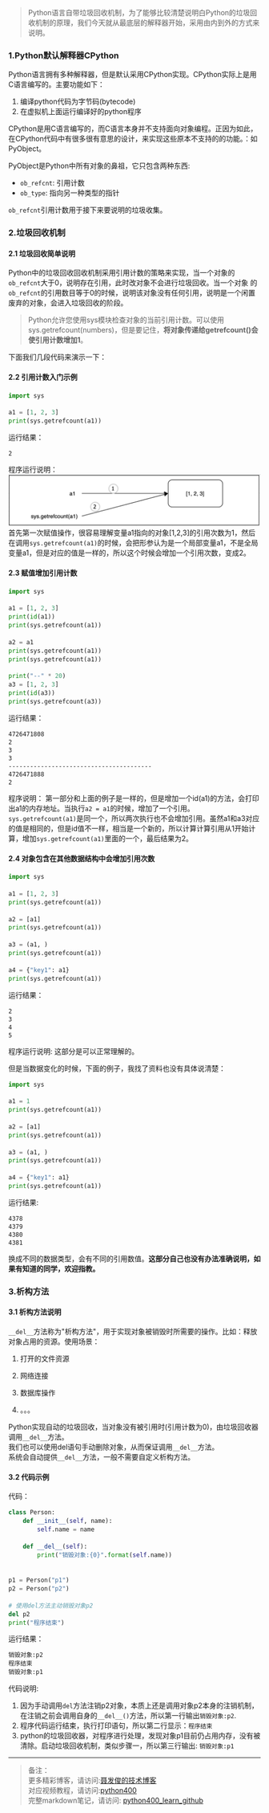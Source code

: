 > Python语言自带垃圾回收机制，为了能够比较清楚说明白Python的垃圾回收机制的原理，我们今天就从最底层的解释器开始，采用由内到外的方式来说明。

### 1.Python默认解释器CPython

Python语言拥有多种解释器，但是默认采用CPython实现。CPython实际上是用C语言编写的。主要功能如下：
1. 编译python代码为字节码(bytecode)
2. 在虚拟机上面运行编译好的python程序


CPython是用C语言编写的，而C语言本身并不支持面向对象编程。正因为如此，在CPython代码中有很多很有意思的设计，来实现这些原本不支持的的功能。：如PyObject。

PyObject是Python中所有对象的鼻祖，它只包含两种东西:
- `ob_refcnt`: 引用计数
- `ob_type`: 指向另一种类型的指针

`ob_refcnt`引用计数用于接下来要说明的垃圾收集。

### 2.垃圾回收机制


#### 2.1 垃圾回收简单说明
Python中的垃圾回收回收机制采用引用计数的策略来实现，当一个对象的`ob_refcnt`大于0，说明存在引用，此时改对象不会进行垃圾回收。当一个对象 的`ob_refcnt`的引用数目等于0的时候，说明该对象没有任何引用，说明是一个闲置废弃的对象，会进入垃圾回收的阶段。

> Python允许您使用sys模块检查对象的当前引用计数。可以使用sys.getrefcount(numbers)，但是要记住，**将对象传递给getrefcount()会使引用计数增加1**。



下面我们几段代码来演示一下：

#### 2.2 引用计数入门示例
```python
import sys

a1 = [1, 2, 3]
print(sys.getrefcount(a1))
```
运行结果：
```
2
```
程序运行说明：
![说明](../img/chapter06/10_01.png)  
首先第一次赋值操作，很容易理解变量a1指向的对象[1,2,3]的引用次数为1，然后在调用`sys.getrefcount(a1)`的时候，会把形参认为是一个局部变量a1，不是全局变量a1，但是对应的值是一样的，所以这个时候会增加一个引用次数，变成2。

####  2.3 赋值增加引用计数
```python
import sys

a1 = [1, 2, 3]
print(id(a1))
print(sys.getrefcount(a1))

a2 = a1
print(sys.getrefcount(a1))
print(sys.getrefcount(a1))

print("--" * 20)
a3 = [1, 2, 3]
print(id(a3))
print(sys.getrefcount(a3))
```

运行结果：
```
4726471808
2
3
3
----------------------------------------
4726471888
2
```

程序说明： 第一部分和上面的例子是一样的，但是增加一个id(a1)的方法，会打印出a1的内存地址。当执行`a2 = a1`的时候，增加了一个引用。`sys.getrefcount(a1)`是同一个，所以两次执行也不会增加引用。虽然a1和a3对应的值是相同的，但是id值不一样，相当是一个新的，所以计算计算引用从1开始计算，增加`sys.getrefcount(a1)`里面的一个，最后结果为2。



####  2.4 对象包含在其他数据结构中会增加引用次数
```python
import sys

a1 = [1, 2, 3]
print(sys.getrefcount(a1))

a2 = [a1]
print(sys.getrefcount(a1))

a3 = (a1, )
print(sys.getrefcount(a1))

a4 = {"key1": a1}
print(sys.getrefcount(a1))
```
运行结果：
```
2
3
4
5
```
程序运行说明: 这部分是可以正常理解的。

但是当数据变化的时候，下面的例子，我找了资料也没有具体说清楚：
```python
import sys

a1 = 1
print(sys.getrefcount(a1))

a2 = [a1]
print(sys.getrefcount(a1))

a3 = (a1, )
print(sys.getrefcount(a1))

a4 = {"key1": a1}
print(sys.getrefcount(a1))
```
运行结果:
```
4378
4379
4380
4381
```
换成不同的数据类型，会有不同的引用数值。**这部分自己也没有办法准确说明，如果有知道的同学，欢迎指教。**


### 3.析构方法

#### 3.1 析构方法说明
`__del__`方法称为"析构方法"，用于实现对象被销毁时所需要的操作。比如：释放对象占用的资源。使用场景：

1. 打开的文件资源   

2. 网络连接

3. 数据库操作

4. 。。。

   

Python实现自动的垃圾回收，当对象没有被引用时(引用计数为0)，由垃圾回收器调用`__del__`方法。    
我们也可以使用del语句手动删除对象，从而保证调用`__del__`方法。  
系统会自动提供`__del__`方法，一般不需要自定义析构方法。



#### 3.2 代码示例
代码：

```python
class Person:
    def __init__(self, name):
        self.name = name

    def __del__(self):
        print("销毁对象:{0}".format(self.name))


p1 = Person("p1")
p2 = Person("p2")

# 使用del方法主动销毁对象p2
del p2
print("程序结束")
```

运行结果：

```python
销毁对象:p2
程序结束
销毁对象:p1
```

代码说明:   

1. 因为手动调用`del`方法注销p2对象，本质上还是调用对象p2本身的注销机制，在注销之前会调用自身的`__del__()`方法，所以第一行输出`销毁对象:p2`.
2. 程序代码运行结束，执行打印语句，所以第二行显示：`程序结束`
3. python的垃圾回收器，对程序进行处理，发现对象p1目前仍占用内存，没有被清除。启动垃圾回收机制，类似步骤一，所以第三行输出: `销毁对象:p1`





---
> 备注：   
> 更多精彩博客，请访问:[聂发俊的技术博客](http://www.niefajun.com/)  
> 对应视频教程，请访问:[python400](https://www.bilibili.com/video/BV1WE411j7p3)  
> 完整markdown笔记，请访问: [python400_learn_github](https://github.com/niefajun/python400_learn)

